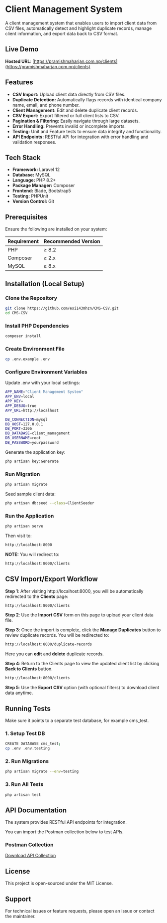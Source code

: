 
# Client Management System

A client management system that enables users to import client data from CSV files, automatically detect and highlight duplicate records, manage client information, and export data back to CSV format.

## Live Demo
**Hosted URL**: [https://pramishmaharjan.com.np/clients](https://pramishmaharjan.com.np/clients)

## Features

- **CSV Import:** Upload client data directly from CSV files.  
- **Duplicate Detection:** Automatically flags records with identical company name, email, and phone number.  
- **Client Management:** Edit and delete duplicate client records.  
- **CSV Export:** Export filtered or full client lists to CSV.  
- **Pagination & Filtering:** Easily navigate through large datasets.  
- **Error Handling:** Prevents invalid or incomplete imports.
- **Testing:** Unit and Feature tests to ensure data integrity and functionality.
- **API Endpoints:** RESTful API for integration with error handling and validation responses.

## Tech Stack

- **Framework:** Laravel 12  
- **Database:** MySQL  
- **Language:** PHP 8.2+  
- **Package Manager:** Composer  
- **Frontend:** Blade, Bootstrap5
- **Testing:** PHPUnit
- **Version Control:** Git

## Prerequisites

Ensure the following are installed on your system:

| Requirement | Recommended Version |
|--------------|----------------------|
| PHP | ≥ 8.2 |
| Composer | ≥ 2.x |
| MySQL | ≥ 8.x |

## Installation (Local Setup)

### Clone the Repository
```bash
git clone https://github.com/esi143mhzn/CMS-CSV.git
cd CMS-CSV 
```

### Install PHP Dependencies
```bash
composer install 
```

### Create Environment File
```bash
cp .env.example .env
```

### Configure Environment Variables
Update .env with your local settings:
```bash
APP_NAME="Client Management System"
APP_ENV=local
APP_KEY=
APP_DEBUG=true
APP_URL=http://localhost

DB_CONNECTION=mysql
DB_HOST=127.0.0.1
DB_PORT=3306
DB_DATABASE=client_management
DB_USERNAME=root
DB_PASSWORD=yourpassword
```
Generate the application key:
```bash
php artisan key:Generate
```

### Run Migration
```bash
php artisan migrate
```
Seed sample client data:
```bash
php artisan db:seed --class=ClientSeeder
```

### Run the Application
```bash
php artisan serve
```
Then visit to:
```bash
http://localhost:8000
```
**NOTE:** You will redirect to:
```bash
http://localhost:8000/clients
```

## CSV Import/Export Workflow

**Step 1**: After visiting http://localhost:8000, you will be automatically redirected to the **Clients** page:
```bash
http://localhost:8000/clients
```
**Step 2**: Use the **Import CSV** form on this page to upload your client data file.

**Step 3**: Once the import is complete, click the **Manage Duplicates** button to review duplicate records.
You will be redirected to:
```bash
http://localhost:8000/duplicate-records
```
Here you can **edit** and **delete** duplicate records.

**Step 4**: Return to the Clients page to view the updated client list by clicking **Back to Clients** button.
```bash
http://localhost:8000/clients
```
**Step 5**: Use the **Export CSV** option (with optional filters) to download client data anytime.

## Running Tests
Make sure it points to a separate test database, for example cms_test.

### 1. Setup Test DB
```bash
CREATE DATABASE cms_test;
cp .env .env.testing
```

### 2. Run Migrations
```bash
php artisan migrate --env=testing
```

### 3. Run All Tests
```bash
php artisan test
```

## API Documentation
The system provides RESTful API endpoints for integration.

You can import the Postman collection below to test APIs.

### Postman Collection
[Download API Collection](https://www.postman.com/security-engineer-48926611-6395143/workspace/client-management-system/collection/47036268-1aff1ebf-1a23-456c-b915-17e3f7331b16?action=share&creator=47036268)

## License

This project is open-sourced under the MIT License.

## Support

For technical issues or feature requests, please open an issue or contact the maintainer.

